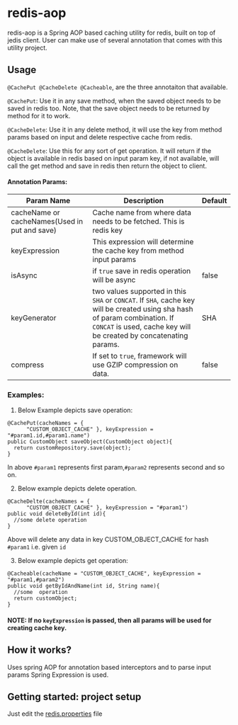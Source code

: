 # redis-aop
redis-aop is a Spring AOP based caching utility for redis, built on top of jedis client. User can make use of several annotation that comes with this utility project.


## Usage
``@CachePut @CacheDelete @Cacheable``, are the three annotaiton that available. 

``@CachePut``: Use it in any save method, when the saved object needs to be saved in redis too. Note, that the save object needs to be returned by method for it to work.

``@CacheDelete``: Use it in any delete method, it will use the key from method params based on input and delete respective cache from redis.

``@CacheDelete``: Use this for any sort of get operation. It will return if the object is available in redis based on input param key, if not available, will call the get method and save in redis then return the object to client.

#### Annotation Params:
|Param Name|Description|Default|
|----------|-----------|--------|
|cacheName or cacheNames(Used in put and save)|Cache name from where data needs to be fetched. This is redis key| |
|keyExpression|This expression will determine the cache key from method input params| |
|isAsync| if ``true`` save in redis operation will be async|false|
|keyGenerator|two values supported in this ``SHA`` or ``CONCAT``. If ``SHA``, cache key will be created using sha hash of param combination. If ``CONCAT`` is used, cache key will be created by concatenating params.| SHA|
|compress|If set to ``true``, framework will use GZIP compression on data.|false

### Examples:
1. Below Example depicts save operation:
~~~
@CachePut(cacheNames = {
      "CUSTOM_OBJECT_CACHE" }, keyExpression = "#param1.id,#param1.name")
public CustomObject saveObject(CustomObject object){
  return customRepository.save(object);
}
~~~
In above ``#param1`` represents first param,``#param2`` represents second and so on.

2. Below example depicts delete operation.
~~~
@CacheDelte(cacheNames = {
      "CUSTOM_OBJECT_CACHE" }, keyExpression = "#param1")
public void deleteById(int id){
  //some delete operation
}
~~~
Above will delete any data in key CUSTOM_OBJECT_CACHE for hash ``#param1`` i.e. given ``id``

3. Below example depicts get operation:
~~~
@Cacheable(cacheName = "CUSTOM_OBJECT_CACHE", keyExpression = "#param1,#param2")
public void getByIdAndName(int id, String name){
  //some  operation
  return customObject;
}
~~~

#### NOTE: If no ``keyExpression`` is passed, then all params will be used for creating cache key.
## How it works?
Uses spring AOP for annotation based interceptors and to parse input params Spring Expression is used.


## Getting started: project setup
Just edit the [redis.properties](
        redis-aop/src/main/resources/redis.properties
      ) file
